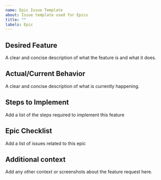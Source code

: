 ```yaml
---
name: Epic Issue Template
about: Issue template used for Epics
title: ""
labels: Epic
---
```


## Desired Feature

A clear and concise description of what the feature is and what it does.

## Actual/Current Behavior

A clear and concise description of what is currently happening.

## Steps to Implement

Add a list of the steps required to implement this feature

## Epic Checklist

Add a list of issues related to this epic

## Additional context

Add any other context or screenshots about the feature request here.
